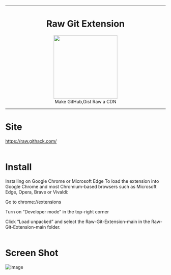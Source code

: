 <hr>
<div align="center">
	<h1>Raw Git Extension</h1>
	<img src="https://github.com/Tetr5/RGE/assets/166596134/d455cc7c-c1c4-41f5-902f-3e0609393e1f"  width="200" height="200">
	<br>
	Make GitHub,Gist Raw a CDN
	<hr>
</div>

# Site
https://raw.githack.com/
<br><br>
# Install
Installing on Google Chrome or Microsoft Edge
To load the extension into Google Chrome and most Chromium-based browsers such as Microsoft Edge, Opera, Brave or Vivaldi:

Go to chrome://extensions

Turn on “Developer mode” in the top-right corner

Click “Load unpacked” and select the Raw-Git-Extension-main in the Raw-Git-Extension-main folder.
<br><br>
# Screen Shot
![image](https://github.com/Tetr5/Raw-Git-Extension/assets/166596134/2d3cd368-e972-481a-9723-1278f5eb7426)
